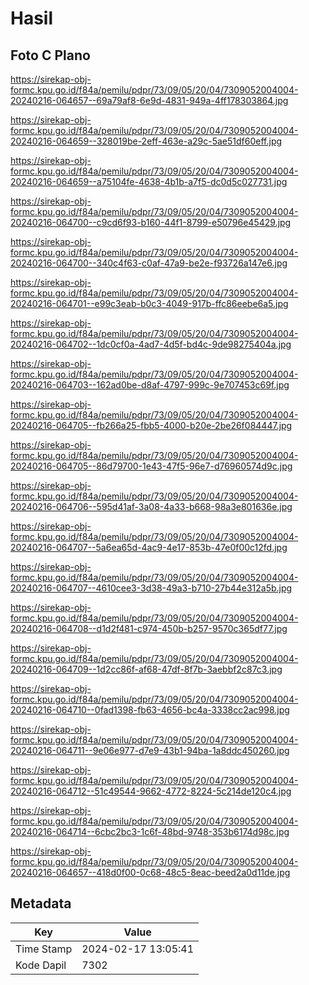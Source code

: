 # Hasil

## Foto C Plano

https://sirekap-obj-formc.kpu.go.id/f84a/pemilu/pdpr/73/09/05/20/04/7309052004004-20240216-064657--69a79af8-6e9d-4831-949a-4ff178303864.jpg

https://sirekap-obj-formc.kpu.go.id/f84a/pemilu/pdpr/73/09/05/20/04/7309052004004-20240216-064659--328019be-2eff-463e-a29c-5ae51df60eff.jpg

https://sirekap-obj-formc.kpu.go.id/f84a/pemilu/pdpr/73/09/05/20/04/7309052004004-20240216-064659--a75104fe-4638-4b1b-a7f5-dc0d5c027731.jpg

https://sirekap-obj-formc.kpu.go.id/f84a/pemilu/pdpr/73/09/05/20/04/7309052004004-20240216-064700--c9cd6f93-b160-44f1-8799-e50796e45429.jpg

https://sirekap-obj-formc.kpu.go.id/f84a/pemilu/pdpr/73/09/05/20/04/7309052004004-20240216-064700--340c4f63-c0af-47a9-be2e-f93726a147e6.jpg

https://sirekap-obj-formc.kpu.go.id/f84a/pemilu/pdpr/73/09/05/20/04/7309052004004-20240216-064701--e99c3eab-b0c3-4049-917b-ffc86eebe6a5.jpg

https://sirekap-obj-formc.kpu.go.id/f84a/pemilu/pdpr/73/09/05/20/04/7309052004004-20240216-064702--1dc0cf0a-4ad7-4d5f-bd4c-9de98275404a.jpg

https://sirekap-obj-formc.kpu.go.id/f84a/pemilu/pdpr/73/09/05/20/04/7309052004004-20240216-064703--162ad0be-d8af-4797-999c-9e707453c69f.jpg

https://sirekap-obj-formc.kpu.go.id/f84a/pemilu/pdpr/73/09/05/20/04/7309052004004-20240216-064705--fb266a25-fbb5-4000-b20e-2be26f084447.jpg

https://sirekap-obj-formc.kpu.go.id/f84a/pemilu/pdpr/73/09/05/20/04/7309052004004-20240216-064705--86d79700-1e43-47f5-96e7-d76960574d9c.jpg

https://sirekap-obj-formc.kpu.go.id/f84a/pemilu/pdpr/73/09/05/20/04/7309052004004-20240216-064706--595d41af-3a08-4a33-b668-98a3e801636e.jpg

https://sirekap-obj-formc.kpu.go.id/f84a/pemilu/pdpr/73/09/05/20/04/7309052004004-20240216-064707--5a6ea65d-4ac9-4e17-853b-47e0f00c12fd.jpg

https://sirekap-obj-formc.kpu.go.id/f84a/pemilu/pdpr/73/09/05/20/04/7309052004004-20240216-064707--4610cee3-3d38-49a3-b710-27b44e312a5b.jpg

https://sirekap-obj-formc.kpu.go.id/f84a/pemilu/pdpr/73/09/05/20/04/7309052004004-20240216-064708--d1d2f481-c974-450b-b257-9570c365df77.jpg

https://sirekap-obj-formc.kpu.go.id/f84a/pemilu/pdpr/73/09/05/20/04/7309052004004-20240216-064709--1d2cc86f-af68-47df-8f7b-3aebbf2c87c3.jpg

https://sirekap-obj-formc.kpu.go.id/f84a/pemilu/pdpr/73/09/05/20/04/7309052004004-20240216-064710--0fad1398-fb63-4656-bc4a-3338cc2ac998.jpg

https://sirekap-obj-formc.kpu.go.id/f84a/pemilu/pdpr/73/09/05/20/04/7309052004004-20240216-064711--9e06e977-d7e9-43b1-94ba-1a8ddc450260.jpg

https://sirekap-obj-formc.kpu.go.id/f84a/pemilu/pdpr/73/09/05/20/04/7309052004004-20240216-064712--51c49544-9662-4772-8224-5c214de120c4.jpg

https://sirekap-obj-formc.kpu.go.id/f84a/pemilu/pdpr/73/09/05/20/04/7309052004004-20240216-064714--6cbc2bc3-1c6f-48bd-9748-353b6174d98c.jpg

https://sirekap-obj-formc.kpu.go.id/f84a/pemilu/pdpr/73/09/05/20/04/7309052004004-20240216-064657--418d0f00-0c68-48c5-8eac-beed2a0d11de.jpg


## Metadata

| Key        | Value               |
| ---------- | ------------------- |
| Time Stamp | 2024-02-17 13:05:41 |
| Kode Dapil | 7302                |




